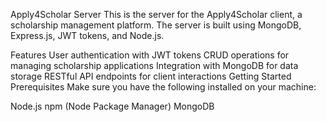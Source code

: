 Apply4Scholar Server
This is the server for the Apply4Scholar client, a scholarship management platform. The server is built using MongoDB, Express.js, JWT tokens, and Node.js.

Features
User authentication with JWT tokens
CRUD operations for managing scholarship applications
Integration with MongoDB for data storage
RESTful API endpoints for client interactions
Getting Started
Prerequisites
Make sure you have the following installed on your machine:

Node.js
npm (Node Package Manager)
MongoDB

